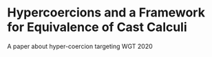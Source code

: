 # Hypercoercions and a Framework for Equivalence of Cast Calculi

A paper about hyper-coercion targeting WGT 2020
